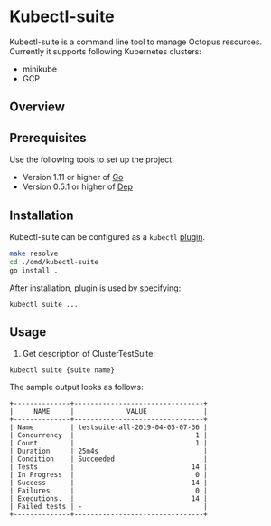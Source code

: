 # Kubectl-suite

Kubectl-suite is a command line tool to manage Octopus resources. Currently it supports following Kubernetes clusters:
- minikube
- GCP

## Overview

## Prerequisites

Use the following tools to set up the project:

* Version 1.11 or higher of [Go](https://golang.org/dl/)
* Version 0.5.1 or higher of [Dep](https://github.com/golang/dep)

## Installation
Kubectl-suite can be configured as a `kubectl` [plugin](https://kubernetes.io/docs/tasks/extend-kubectl/kubectl-plugins/).
```bash
make resolve
cd ./cmd/kubectl-suite
go install .
```

After installation, plugin is used by specifying:
```
kubectl suite ...
```

## Usage
1. Get description of ClusterTestSuite:
```
kubectl suite {suite name}
```
The sample output looks as follows:
```
+--------------+--------------------------------+
|     NAME     |             VALUE              |
+--------------+--------------------------------+
| Name         | testsuite-all-2019-04-05-07-36 |
| Concurrency  |                              1 |
| Count        |                              1 |
| Duration     | 25m4s                          |
| Condition    | Succeeded                      |
| Tests        |                             14 |
| In Progress  |                              0 |
| Success      |                             14 |
| Failures     |                              0 |
| Executions.  |                             14 |
| Failed tests | -                              |
+--------------+--------------------------------+
```